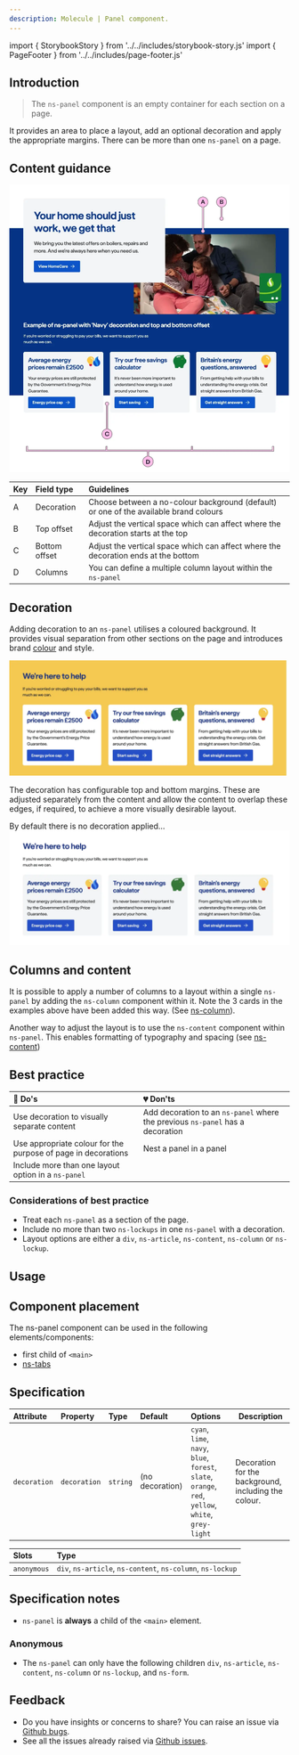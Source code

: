 ```yaml
---
description: Molecule | Panel component.
---
```


import { StorybookStory } from '../../includes/storybook-story.js'
import { PageFooter } from '../../includes/page-footer.js'

## Introduction

> The `ns-panel` component is an empty container for each section on a page.

It provides an area to place a layout, add an optional decoration and apply the appropriate margins. There can be more than one `ns-panel` on a page.

## Content guidance

![ns-panel-with-offset-decoration-and-columns](images/ns-panel/content-guidance.webp)

| Key | Field type | Guidelines |
| :--- | :--- | :--- |
| A | Decoration | Choose between a no-colour background (default) or one of the available brand colours |
| B | Top offset | Adjust the vertical space which can affect where the decoration starts at the top |
| C | Bottom offset | Adjust the vertical space which can affect where the decoration ends at the bottom |
| D | Columns | You can define a multiple column layout within the `ns-panel` |

## Decoration

Adding decoration to an `ns-panel` utilises a coloured background. It provides visual separation from other sections on the page and introduces brand [colour](foundations/colours.md) and style.

![ns-panel-decoration-yellow](images/ns-panel/decoration.webp)

The decoration has configurable top and bottom margins. These are adjusted separately from the content and allow the content to overlap these edges, if required, to achieve a more visually desirable layout.

By default there is no decoration applied...
![ns-panel-no-decoration](images/ns-panel/no-decoration.webp)

## Columns and content

It is possible to apply a number of columns to a layout within a single `ns-panel` by adding the `ns-column` component within it. Note the 3 cards in the examples above have been added this way. (See [ns-column](ns-column.md)).

Another way to adjust the layout is to use the `ns-content` component within `ns-panel`. This enables formatting of typography and spacing (see [ns-content](ns-content.md))

## Best practice

| 💚 Do's | 💔 Don'ts |
| :--- | :--- |
| Use decoration to visually separate content | Add decoration to an `ns-panel` where the previous `ns-panel` has a decoration |
| Use appropriate colour for the purpose of page in decorations | Nest a panel in a panel |
| Include more than one layout option in a `ns-panel` |  |

### Considerations of best practice

* Treat each `ns-panel` as a section of the page.
* Include no more than two `ns-lockups` in one `ns-panel` with a decoration.
* Layout options are either a `div`, `ns-article`, `ns-content`, `ns-column` or `ns-lockup`.

## Usage

<StorybookStory story="components-ns-panel--standard"></StorybookStory>

## Component placement

The ns-panel component can be used in the following elements/components:

* first child of `<main>`
* [ns-tabs](components/ns-tabs.md)

## Specification

| Attribute | Property | Type | Default | Options | Description |
| :--- | :--- | :--- | :--- | :--- |-------------|
| `decoration` | `decoration` | `string` | (no decoration) | `cyan`, `lime`, `navy`, `blue`, `forest`, `slate`, `orange`, `red`, `yellow`, `white`, `grey-light` | Decoration for the background, including the colour. |

| Slots | Type |
| :--- | :--- |
| `anonymous` | `div`, `ns-article`, `ns-content`, `ns-column`, `ns-lockup` |

## Specification notes

* `ns-panel` is **always** a child of the `<main>` element.

### Anonymous

* The `ns-panel` can only have the following children `div`, `ns-article`, `ns-content`, `ns-column` or `ns-lockup`, and `ns-form`.

## Feedback

* Do you have insights or concerns to share? You can raise an issue via [Github bugs](https://github.com/ConnectedHomes/nucleus/issues/new?assignees=&labels=Bug&template=a--bug-report.md&title=[bug]%20[ns-panel]).
* See all the issues already raised via [Github issues](https://github.com/connectedHomes/nucleus/issues?utf8=%E2%9C%93&q=is%3Aopen+is%3Aissue+label%3ABug+[ns-panel]).

<PageFooter></PageFooter>
